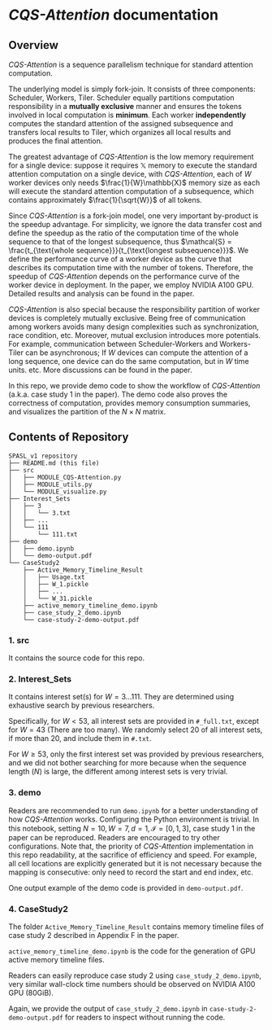 # *CQS-Attention* documentation

## Overview
*CQS-Attention* is a sequence parallelism technique for standard attention computation. 

The underlying model is simply fork-join. It consists of three components: Scheduler, Workers, Tiler. Scheduler equally partitions computation responsibility in a **mutually exclusive** manner and ensures the tokens involved in local computation is **minimum**. Each worker **independently** computes the standard attention of the assigned subsequence and transfers local results to Tiler, which organizes all local results and produces the final attention. 

The greatest advantage of *CQS-Attention* is the low memory requirement for a single device: suppose it requires $\mathbb{X}$ memory to execute the standard attention computation on a single device, with *CQS-Attention*, each of $W$ worker devices only needs $\frac{1}{W}\mathbb{X}$ memory size as each will execute the standard attention computation of a subsequence, which contains approximately $\frac{1}{\sqrt{W}}$ of all tokens.  

Since *CQS-Attention* is a fork-join model, one very important by-product is the speedup advantage. For simplicity, we ignore the data transfer cost and define the speedup as the ratio of the computation time of the whole sequence to that of the longest subsequence, thus $\mathcal{S} = \frac{t_{\text{whole sequence}}}{t_{\text{longest subsequence}}}$. We define the performance curve of a worker device as the curve that describes its computation time with the number of tokens. Therefore, the speedup of *CQS-Attention* depends on the performance curve of the worker device in deployment. In the paper, we employ NVIDIA A100 GPU. Detailed results and analysis can be found in the paper.

*CQS-Attention* is also special because the responsibility partition of worker devices is completely mutually exclusive. Being free of communication among workers avoids many design complexities such as synchronization, race condition, etc. Moreover, mutual exclusion introduces more potentials. For example, communication between Scheduler-Workers and Workers-Tiler can be asynchronous; If $W$ devices can compute the attention of a long sequence, one device can do the same computation, but in $W$ time units. etc. More discussions can be found in the paper.

In this repo, we provide demo code to show the workflow of *CQS-Attention* (a.k.a. case study 1 in the paper). The demo code also proves the correctness of computation, provides memory consumption summaries, and visualizes the partition of the $N \times N$ matrix.

## Contents of Repository

```
SPASL_v1 repository
├── README.md (this file)
├── src
│   ├── MODULE_CQS-Attention.py
│   ├── MODULE_utils.py
│   └── MODULE_visualize.py
├── Interest_Sets
│   ├── 3
│   │   └── 3.txt
│   ├── ...
│   └── 111
│       └── 111.txt
├── demo
│   ├── demo.ipynb
│   └── demo-output.pdf
└── CaseStudy2
    ├── Active_Memory_Timeline_Result
    │   ├── Usage.txt
    │   ├── W_1.pickle
    │   ├── ...
    │   └── W_31.pickle
    ├── active_memory_timeline_demo.ipynb
    ├── case_study_2_demo.ipynb
    └── case-study-2-demo-output.pdf
```
### 1. src
It contains the source code for this repo.

### 2. Interest_Sets
It contains interest set(s) for $W=3\dots 111$. They are determined using exhaustive search by previous researchers.

Specifically, for $W<53$, all interest sets are provided in ```#_full.txt```, except for $W=43$ (There are too many). We randomly select $20$ of all interest sets, if more than $20$, and include them in ```#.txt```.

For $W\ge53$, only the first interest set was provided by previous researchers, and we did not bother searching for more because when the sequence length ($N$) is large, the different among interest sets is very trivial.

### 3. demo
Readers are recommended to run ```demo.ipynb``` for a better understanding of how *CQS-Attention* works. Configuring the Python environment is trivial. In this notebook, setting $N=10,W=7,d=1,\mathcal{I}=[0,1,3]$, case study 1 in the paper can be reproduced. Readers are encouraged to try other configurations. Note that, the priority of *CQS-Attention* implementation in this repo readability, at the sacrifice of efficiency and speed. For example, all cell locations are explicitly generated but it is not necessary because the mapping is consecutive: only need to record the start and end index, etc.

One output example of the demo code is provided in ```demo-output.pdf```.

### 4. CaseStudy2
The folder ```Active_Memory_Timeline_Result``` contains memory timeline files of case study 2 described in Appendix F in the paper.

```active_memory_timeline_demo.ipynb``` is the code for the generation of GPU active memory timeline files.

Readers can easily reproduce case study 2 using ```case_study_2_demo.ipynb```, very similar wall-clock time numbers should be observed on NVIDIA A100 GPU (80GiB).

Again, we provide the output of ```case_study_2_demo.ipynb``` in ```case-study-2-demo-output.pdf``` for readers to inspect without running the code.

